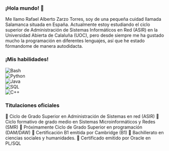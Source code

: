 ### ¡Hola mundo! 👋

<!--
**Rorschach-lord/Rorschach-lord** is a ✨ _special_ ✨ repository because its `README.md` (this file) appears on your GitHub profile.-->

Me llamo Rafael Alberto Zarzo Torres, soy de una pequeña cuidad llamada Salamanca situada en España. Actualmente estoy estudiando el ciclo superior de Administración de Sistemas Informáticos en Red (ASIR) en la Universidad Abierta de Calaluña (UOC), pero desde siempre me ha gustado mucho la programación en diferentes lenguajes, así que he estado fórmandome de manera autodidacta.

### ¡Mis habilidades!

![Bash](https://img.shields.io/badge/Bash-0000ff?style=for-the-badge&logo=Linux&logoColor=white&labelColor=0000ff)</br>
![Python](https://img.shields.io/badge/Python-00b4ff?style=for-the-badge&logo=Python&logoColor=white&labelColor=00b4ff)</br>
![Java](https://img.shields.io/badge/Java-ff8000?style=for-the-badge&logo=Java&logoColor=white&labelColor=ff8000)</br>
![SQL](https://img.shields.io/badge/SQL-d7fc03?style=for-the-badge&logo=sql&logoColor=white&labelColor=d7fc03)</br>
![C++](https://img.shields.io/badge/C++-ffcb49?style=for-the-badge&logo=C&logoColor=white&labelColor=ffcb49)</br>

### Titulaciones oficiales

🥉 Ciclo de Grado Superior en Administración de Sistemas en red (ASIR)
🥉 Ciclo formativo de grado medio en Sistemas Microinformáticos y Redes (SMR)
🥉 Próximamente Ciclo de Grado Superior en programación (DAM/DAW)
🥉 Certificación B1 emitida por Cambridge (B1)
🥉 Bachillerato en ciencias sociales y humanidades.
🥉 Certificado emitido por Oracle en PL/SQL

